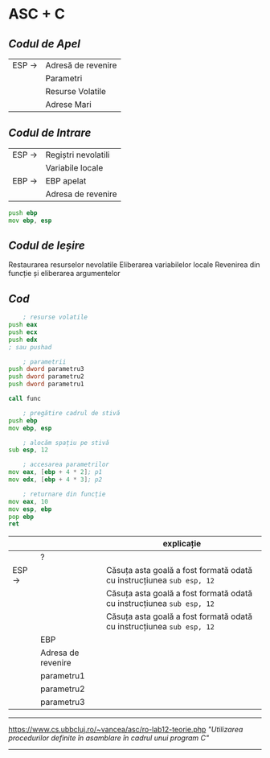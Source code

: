 # **ASC + C**
## *Codul de Apel*

|        |                    |
| ------ | ------------------ |
| ESP -> | Adresă de revenire |
|        | Parametri          |
|        | Resurse Volatile   |
|        | Adrese Mari        |

## *Codul de Intrare*

|        |                     |
| ------ | ------------------- |
| ESP -> | Regiștri nevolatili |
|        | Variabile locale    |
| EBP -> | EBP apelat          |
|        | Adresa de revenire  |
```asm
push ebp
mov ebp, esp
```

## *Codul de Ieșire*
Restaurarea resurselor nevolatile
Eliberarea variabilelor locale
Revenirea din funcție și eliberarea argumentelor

## *Cod*
```asm
	; resurse volatile
push eax
push ecx
push edx
; sau pushad

	; parametrii
push dword parametru3
push dword parametru2
push dword parametru1

call func
```

```asm
	; pregătire cadrul de stivă
push ebp
mov ebp, esp

	; alocăm spațiu pe stivă
sub esp, 12

	; accesarea parametrilor
mov eax, [ebp + 4 * 2]; p1
mov edx, [ebp + 4 * 3]; p2

	; returnare din funcție
mov eax, 10
mov esp, ebp
pop ebp
ret
```

|        |                    | explicație                                                            |
| ------ | ------------------ | --------------------------------------------------------------------- |
|        | ?                  |                                                                       |
| ESP -> |                    | Căsuța asta goală a fost formată odată cu instrucțiunea `sub esp, 12` |
|        |                    | Căsuța asta goală a fost formată odată cu instrucțiunea `sub esp, 12` |
|        |                    | Căsuța asta goală a fost formată odată cu instrucțiunea `sub esp, 12` |
|        | EBP                |                                                                       |
|        | Adresa de revenire |                                                                       |
|        | parametru1         |                                                                       |
|        | parametru2         |                                                                       |
|        | parametru3         |                                                                       |

<hr>

https://www.cs.ubbcluj.ro/~vancea/asc/ro-lab12-teorie.php
*"Utilizarea procedurilor definite în asamblare în cadrul unui program C"*

<hr>

